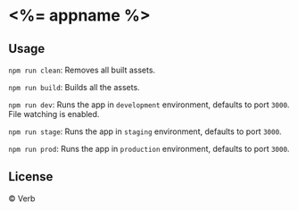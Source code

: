 # <%= appname %>

## Usage

`npm run clean`: Removes all built assets.

`npm run build`: Builds all the assets.

`npm run dev`: Runs the app in `development` environment, defaults to port `3000`. File watching is enabled.

`npm run stage`: Runs the app in `staging` environment, defaults to port `3000`.

`npm run prod`: Runs the app in `production` environment, defaults to port `3000`.

## License

© Verb
